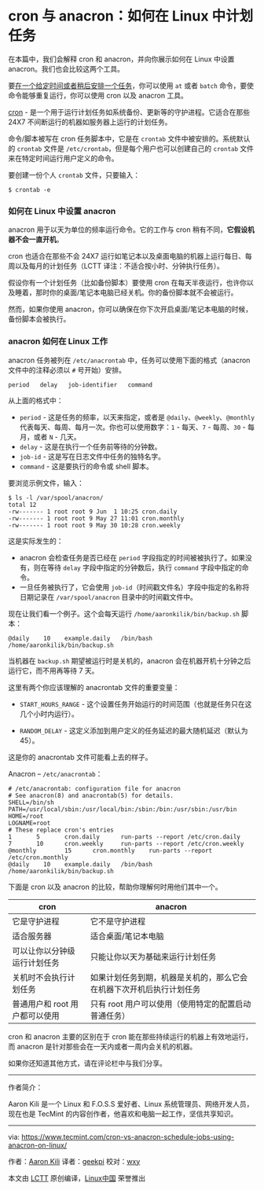 cron 与 anacron：如何在 Linux 中计划任务
============================================================

在本篇中，我们会解释 cron 和 anacron，并向你展示如何在 Linux 中设置 anacron。我们也会比较这两个工具。

要[在一个给定时间或者稍后安排一个任务][1]，你可以使用 `at` 或者 `batch` 命令，要使命令能够重复运行，你可以使用 cron 以及 anacron 工具。

[cron][2] - 是一个用于运行计划任务如系统备份、更新等的守护进程。它适合在那些 24X7 不间断运行的机器如服务器上运行的计划任务。

命令/脚本被写在 cron 任务脚本中，它是在 `crontab` 文件中被安排的。系统默认的 `crontab` 文件是 `/etc/crontab`，但是每个用户也可以创建自己的 `crontab` 文件来在特定时间运行用户定义的命令。

要创建一份个人 `crontab` 文件，只要输入：

```
$ crontab -e
```

### 如何在 Linux 中设置 anacron

anacron 用于以天为单位的频率运行命令。它的工作与 cron 稍有不同，**它假设机器不会一直开机**。

cron 也适合在那些不会 24X7 运行如笔记本以及桌面电脑的机器上运行每日、每周以及每月的计划任务（LCTT 译注：不适合按小时、分钟执行任务）。

假设你有一个计划任务（比如备份脚本）要使用 cron 在每天半夜运行，也许你以及睡着，那时你的桌面/笔记本电脑已经关机。你的备份脚本就不会被运行。

然而，如果你使用 anacron，你可以确保在你下次开启桌面/笔记本电脑的时候，备份脚本会被执行。

### anacron 如何在 Linux 工作

anacron 任务被列在 `/etc/anacrontab` 中，任务可以使用下面的格式（anacron 文件中的注释必须以 `#` 号开始）安排。

```
period   delay   job-identifier   command
```

从上面的格式中：

*   `period` - 这是任务的频率，以天来指定，或者是 `@daily`、`@weekly`、`@monthly` 代表每天、每周、每月一次。你也可以使用数字：`1` - 每天、`7` - 每周、`30` - 每月，或者 `N` - 几天。
*   `delay` - 这是在执行一个任务前等待的分钟数。
*   `job-id` - 这是写在日志文件中任务的独特名字。
*   `command` - 这是要执行的命令或 shell 脚本。

要浏览示例文件，输入：

```
$ ls -l /var/spool/anacron/
total 12
-rw------- 1 root root 9 Jun  1 10:25 cron.daily
-rw------- 1 root root 9 May 27 11:01 cron.monthly
-rw------- 1 root root 9 May 30 10:28 cron.weekly
```

这是实际发生的：

*   anacron 会检查任务是否已经在 `period` 字段指定的时间被被执行了。如果没有，则在等待 `delay` 字段中指定的分钟数后，执行 `command` 字段中指定的命令。
*   一旦任务被执行了，它会使用 `job-id`（时间戳文件名）字段中指定的名称将日期记录在 `/var/spool/anacron` 目录中的时间戳文件中。

现在让我们看一个例子。这个会每天运行 `/home/aaronkilik/bin/backup.sh` 脚本：

```
@daily    10    example.daily   /bin/bash /home/aaronkilik/bin/backup.sh
```

当机器在 `backup.sh` 期望被运行时是关机的，anacron 会在机器开机十分钟之后运行它，而不用再等待 7 天。

这里有两个你应该理解的 anacrontab 文件的重要变量：

*   `START_HOURS_RANGE` - 这个设置任务开始运行的时间范围（也就是任务只在这几个小时内运行）。

*   `RANDOM_DELAY` - 这定义添加到用户定义的任务延迟的最大随机延迟（默认为 45）。

这是你的 anacrontab 文件可能看上去的样子。

Anacron – `/etc/anacrontab`：
 
```
# /etc/anacrontab: configuration file for anacron
# See anacron(8) and anacrontab(5) for details.
SHELL=/bin/sh
PATH=/usr/local/sbin:/usr/local/bin:/sbin:/bin:/usr/sbin:/usr/bin
HOME=/root
LOGNAME=root
# These replace cron's entries
1       5       cron.daily      run-parts --report /etc/cron.daily
7       10      cron.weekly     run-parts --report /etc/cron.weekly
@monthly        15      cron.monthly    run-parts --report /etc/cron.monthly
@daily    10    example.daily   /bin/bash /home/aaronkilik/bin/backup.sh                                                                      
```

下面是 cron 以及 anacron 的比较，帮助你理解何时用他们其中一个。

| cron | anacron |
|------|---------|
| 它是守护进程 | 它不是守护进程 |
| 适合服务器 | 适合桌面/笔记本电脑 |
| 可以让你以分钟级运行计划任务 | 只能让你以天为基础来运行计划任务 |
| 关机时不会执行计划任务 | 如果计划任务到期，机器是关机的，那么它会在机器下次开机后执行计划任务 |
| 普通用户和 root 用户都可以使用 | 只有 root 用户可以使用（使用特定的配置启动普通任务） |

cron 和 anacron 主要的区别在于 cron 能在那些持续运行的机器上有效地运行，而 anacron 是针对那些会在一天内或者一周内会关机的机器。

如果你还知道其他方式，请在评论栏中与我们分享。

--------------------------------------------------------------------------------

作者简介：

Aaron Kili 是一个 Linux 和 F.O.S.S 爱好者、Linux 系统管理员、网络开发人员，现在也是 TecMint 的内容创作者，他喜欢和电脑一起工作，坚信共享知识。

------

via: https://www.tecmint.com/cron-vs-anacron-schedule-jobs-using-anacron-on-linux/

作者：[Aaron Kili][a]
译者：[geekpi](https://github.com/geekpi)
校对：[wxy](https://github.com/wxy)

本文由 [LCTT](https://github.com/LCTT/TranslateProject) 原创编译，[Linux中国](https://linux.cn/) 荣誉推出

[a]:https://www.tecmint.com/author/aaronkili/
[1]:https://www.tecmint.com/linux-cron-alternative-at-command-to-schedule-tasks/
[2]:https://www.tecmint.com/11-cron-scheduling-task-examples-in-linux/
[3]:https://www.tecmint.com/author/aaronkili/
[4]:https://www.tecmint.com/10-useful-free-linux-ebooks-for-newbies-and-administrators/
[5]:https://www.tecmint.com/free-linux-shell-scripting-books/
